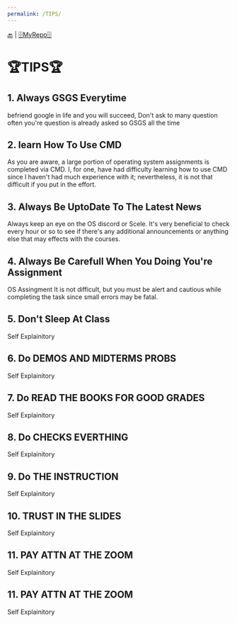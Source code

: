 ```yaml
---
permalink: /TIPS/
---
```


[🔙](https://bilhudapramana.github.io/os212/) | [🗄MyRepo🗄](https://github.com/bilhudapramana/os212) 

# 🏆TIPS🏆

## 1. Always GSGS Everytime <br>
   befriend google in life and you will succeed, Don't ask to many question often you're question is already asked so GSGS all the time

## 2. learn How To Use CMD <br>
   As you are aware, a large portion of operating system assignments is completed via CMD. I, for one, have had difficulty learning how to use CMD since I haven't had much            experience with it; nevertheless, it is not that difficult if you put in the effort.
   
## 3. Always Be UptoDate To The Latest News <br>
   Always keep an eye on the OS discord or Scele. It's very beneficial to check every hour or so to see if there's any additional announcements or anything else that may effects with the courses.
   
## 4. Always Be Carefull When You Doing You're Assignment <br>
   OS Assingment It is not difficult, but you must be alert and cautious while completing the task since small errors may be fatal.
   
## 5. Don't Sleep At Class <br>
  Self Explainitory
  
## 6. Do DEMOS AND MIDTERMS PROBS <br>
  Self Explainitory
  
## 7. Do READ THE BOOKS FOR GOOD GRADES <br>
  Self Explainitory     

## 8. Do CHECKS EVERTHING <br>
  Self Explainitory
  
  ## 9. Do THE INSTRUCTION <br>
  Self Explainitory
  
  ## 10. TRUST IN THE SLIDES <br>
  Self Explainitory
  
  ## 11. PAY ATTN AT THE ZOOM <br>
  Self Explainitory
  
  ## 11. PAY ATTN AT THE ZOOM <br>
  Self Explainitory


